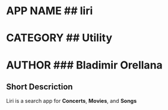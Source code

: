 # APP NAME ## liri


# CATEGORY ## Utility


# AUTHOR ### Bladimir Orellana


## Short Descriction

Liri is a search app for **Concerts**, **Movies**, and  **Songs** 

